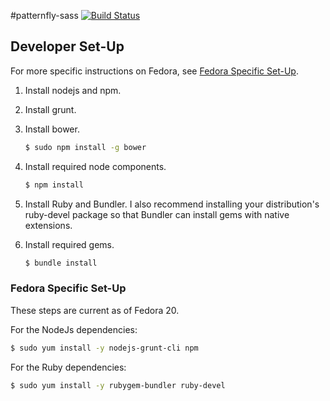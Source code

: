 #patternfly-sass
[![Build Status](https://travis-ci.org/patternfly/patternfly-sass.svg)](https://travis-ci.org/patternfly/patternfly-sass)

## Developer Set-Up
For more specific instructions on Fedora, see
[Fedora Specific Set-Up](#fedora-setup).

1. Install nodejs and npm.
1. Install grunt.
1. Install bower.

   ```sh
   $ sudo npm install -g bower
   ```

1. Install required node components.

   ```sh
   $ npm install
   ```

1. Install Ruby and Bundler.  I also recommend installing your distribution's
   ruby-devel package so that Bundler can install gems with native extensions.

1. Install required gems.

   ```sh
   $ bundle install
   ```

<a name="fedora-setup"></a>
### Fedora Specific Set-Up
These steps are current as of Fedora 20.

For the NodeJs dependencies:

```sh
$ sudo yum install -y nodejs-grunt-cli npm
```

For the Ruby dependencies:

```sh
$ sudo yum install -y rubygem-bundler ruby-devel
```
